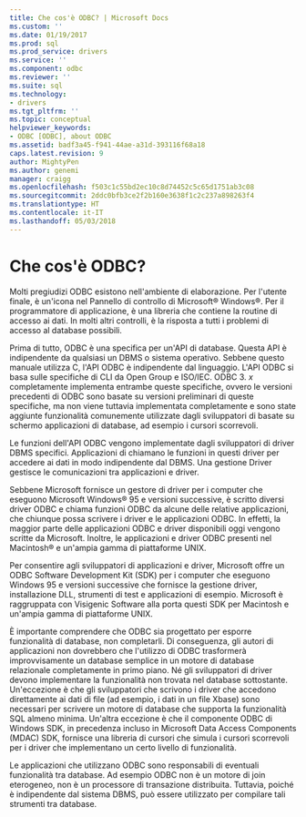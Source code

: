 ```yaml
---
title: Che cos'è ODBC? | Microsoft Docs
ms.custom: ''
ms.date: 01/19/2017
ms.prod: sql
ms.prod_service: drivers
ms.service: ''
ms.component: odbc
ms.reviewer: ''
ms.suite: sql
ms.technology:
- drivers
ms.tgt_pltfrm: ''
ms.topic: conceptual
helpviewer_keywords:
- ODBC [ODBC], about ODBC
ms.assetid: badf3a45-f941-44ae-a31d-393116f68a18
caps.latest.revision: 9
author: MightyPen
ms.author: genemi
manager: craigg
ms.openlocfilehash: f503c1c55bd2ec10c8d74452c5c65d1751ab3c08
ms.sourcegitcommit: 2ddc0bfb3ce2f2b160e3638f1c2c237a898263f4
ms.translationtype: HT
ms.contentlocale: it-IT
ms.lasthandoff: 05/03/2018
---
```

# <a name="what-is-odbc"></a>Che cos'è ODBC?
Molti pregiudizi ODBC esistono nell'ambiente di elaborazione. Per l'utente finale, è un'icona nel Pannello di controllo di Microsoft® Windows®. Per il programmatore di applicazione, è una libreria che contiene la routine di accesso ai dati. In molti altri controlli, è la risposta a tutti i problemi di accesso al database possibili.  
  
 Prima di tutto, ODBC è una specifica per un'API di database. Questa API è indipendente da qualsiasi un DBMS o sistema operativo. Sebbene questo manuale utilizza C, l'API ODBC è indipendente dal linguaggio. L'API ODBC si basa sulle specifiche di CLI da Open Group e ISO/IEC. ODBC 3. *x* completamente implementa entrambe queste specifiche, ovvero le versioni precedenti di ODBC sono basate su versioni preliminari di queste specifiche, ma non viene tuttavia implementata completamente e sono state aggiunte funzionalità comunemente utilizzate dagli sviluppatori di basate su schermo applicazioni di database, ad esempio i cursori scorrevoli.  
  
 Le funzioni dell'API ODBC vengono implementate dagli sviluppatori di driver DBMS specifici. Applicazioni di chiamano le funzioni in questi driver per accedere ai dati in modo indipendente dal DBMS. Una gestione Driver gestisce le comunicazioni tra applicazioni e driver.  
  
 Sebbene Microsoft fornisce un gestore di driver per i computer che eseguono Microsoft Windows® 95 e versioni successive, è scritto diversi driver ODBC e chiama funzioni ODBC da alcune delle relative applicazioni, che chiunque possa scrivere i driver e le applicazioni ODBC. In effetti, la maggior parte delle applicazioni ODBC e driver disponibili oggi vengono scritte da Microsoft. Inoltre, le applicazioni e driver ODBC presenti nel Macintosh® e un'ampia gamma di piattaforme UNIX.  
  
 Per consentire agli sviluppatori di applicazioni e driver, Microsoft offre un ODBC Software Development Kit (SDK) per i computer che eseguono Windows 95 e versioni successive che fornisce la gestione driver, installazione DLL, strumenti di test e applicazioni di esempio. Microsoft è raggruppata con Visigenic Software alla porta questi SDK per Macintosh e un'ampia gamma di piattaforme UNIX.  
  
 È importante comprendere che ODBC sia progettato per esporre funzionalità di database, non completarli. Di conseguenza, gli autori di applicazioni non dovrebbero che l'utilizzo di ODBC trasformerà improvvisamente un database semplice in un motore di database relazionale completamente in primo piano. Né gli sviluppatori di driver devono implementare la funzionalità non trovata nel database sottostante. Un'eccezione è che gli sviluppatori che scrivono i driver che accedono direttamente ai dati di file (ad esempio, i dati in un file Xbase) sono necessari per scrivere un motore di database che supporta la funzionalità SQL almeno minima. Un'altra eccezione è che il componente ODBC di Windows SDK, in precedenza incluso in Microsoft Data Access Components (MDAC) SDK, fornisce una libreria di cursori che simula i cursori scorrevoli per i driver che implementano un certo livello di funzionalità.  
  
 Le applicazioni che utilizzano ODBC sono responsabili di eventuali funzionalità tra database. Ad esempio ODBC non è un motore di join eterogeneo, non è un processore di transazione distribuita. Tuttavia, poiché è indipendente dal sistema DBMS, può essere utilizzato per compilare tali strumenti tra database.
